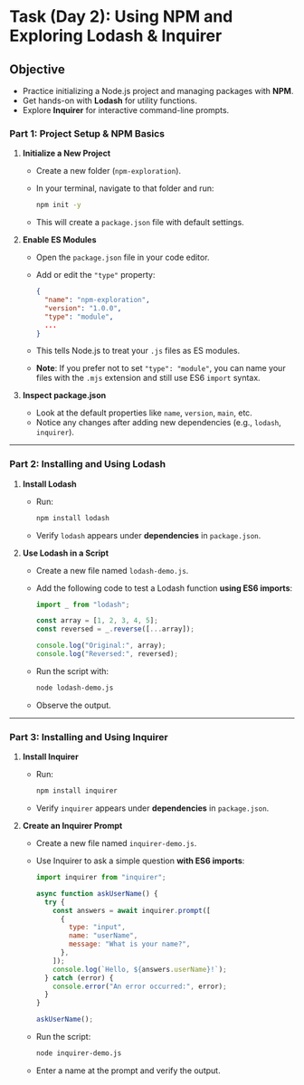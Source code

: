 # Task (Day 2): Using NPM and Exploring Lodash & Inquirer

## Objective

- Practice initializing a Node.js project and managing packages with **NPM**.
- Get hands-on with **Lodash** for utility functions.
- Explore **Inquirer** for interactive command-line prompts.

### Part 1: Project Setup & NPM Basics

1. **Initialize a New Project**

   - Create a new folder (`npm-exploration`).
   - In your terminal, navigate to that folder and run:

     ```bash
     npm init -y
     ```

   - This will create a `package.json` file with default settings.

2. **Enable ES Modules**

   - Open the `package.json` file in your code editor.
   - Add or edit the `"type"` property:

     ```json
     {
       "name": "npm-exploration",
       "version": "1.0.0",
       "type": "module",
       ...
     }
     ```

   - This tells Node.js to treat your `.js` files as ES modules.
   - **Note**: If you prefer not to set `"type": "module"`, you can name your files with the `.mjs` extension and still use ES6 `import` syntax.

3. **Inspect package.json**

   - Look at the default properties like `name`, `version`, `main`, etc.
   - Notice any changes after adding new dependencies (e.g., `lodash`, `inquirer`).

---

### Part 2: Installing and Using Lodash

1. **Install Lodash**

   - Run:

     ```bash
     npm install lodash
     ```

   - Verify `lodash` appears under **dependencies** in `package.json`.

2. **Use Lodash in a Script**

   - Create a new file named `lodash-demo.js`.
   - Add the following code to test a Lodash function **using ES6 imports**:

     ```js
     import _ from "lodash";

     const array = [1, 2, 3, 4, 5];
     const reversed = _.reverse([...array]);

     console.log("Original:", array);
     console.log("Reversed:", reversed);
     ```

   - Run the script with:

     ```bash
     node lodash-demo.js
     ```

   - Observe the output.

---

### Part 3: Installing and Using Inquirer

1. **Install Inquirer**

   - Run:

     ```bash
     npm install inquirer
     ```

   - Verify `inquirer` appears under **dependencies** in `package.json`.

2. **Create an Inquirer Prompt**

   - Create a new file named `inquirer-demo.js`.
   - Use Inquirer to ask a simple question **with ES6 imports**:

     ```js
     import inquirer from "inquirer";

     async function askUserName() {
       try {
         const answers = await inquirer.prompt([
           {
             type: "input",
             name: "userName",
             message: "What is your name?",
           },
         ]);
         console.log(`Hello, ${answers.userName}!`);
       } catch (error) {
         console.error("An error occurred:", error);
       }
     }

     askUserName();
     ```

   - Run the script:

     ```bash
     node inquirer-demo.js
     ```

   - Enter a name at the prompt and verify the output.
